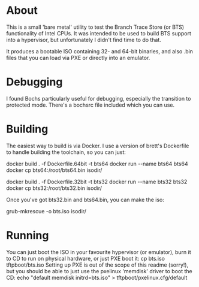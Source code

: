 About
=====

This is a small 'bare metal' utility to test the Branch Trace Store (or BTS) functionality of Intel CPUs. It was intended to be used to build BTS support into a hypervisor, but unfortunately I didn't find time to do that. 

It produces a bootable ISO containing 32- and 64-bit binaries, and also .bin files that you can load via PXE or directly into an emulator.

Debugging
=========

I found Bochs particularly useful for debugging, especially the transition to protected mode. There's a bochsrc file included which you can use.

Building
========

The easiest way to build is via Docker. I use a version of brett's Dockerfile to handle building the toolchain, so you can just:

  docker build . -f Dockerfile.64bit -t bts64
  docker run --name bts64 bts64
  docker cp bts64:/root/bts64.bin isodir/
  
  docker build . -f Dockerfile.32bit -t bts32
  docker run --name bts32 bts32
  docker cp bts32:/root/bts32.bin isodir/

Once you've got bts32.bin and bts64.bin, you can make the iso:

  grub-mkrescue -o bts.iso isodir/

Running
=======

You can just boot the ISO in your favourite hypervisor (or emulator), burn it to CD to run on physical hardware, or just PXE boot it:
  cp bts.iso tftpboot/bts.iso
Setting up PXE is out of the scope of this readme (sorry!), but you should be able to just use the pxelinux 'memdisk' driver to boot the CD:
  echo "default memdisk initrd=bts.iso" > tftpboot/pxelinux.cfg/default


